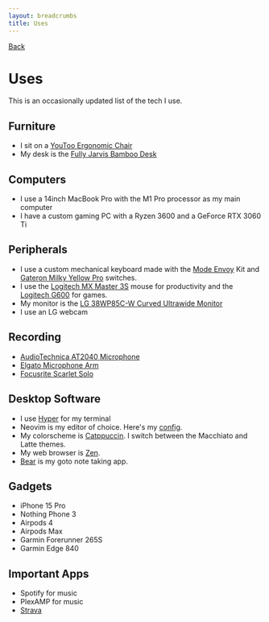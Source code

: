```yaml
---
layout: breadcrumbs
title: Uses
---
```


<a href="/" class="back-link margin-bottom-4"><i class="fa fa-angle-left"></i>Back</a>

# Uses

This is an occasionally updated list of the tech I use.

## Furniture
- I sit on a [YouToo Ergonomic Chair](https://ergonofis.com/en-us/products/youtoo-ergonomic-chair?variant=42615992484089)
- My desk is the [Fully Jarvis Bamboo Desk](https://store.hermanmiller.com/standing-desks/jarvis-bamboo-standing-desk/2542428.html?lang=en_US)

## Computers
- I use a 14inch MacBook Pro with the M1 Pro processor as my main computer
- I have a custom gaming PC with a Ryzen 3600 and a GeForce RTX 3060 Ti

## Peripherals
- I use a custom mechanical keyboard made with the [Mode Envoy](https://modedesigns.com/pages/envoy) Kit and [Gateron Milky Yellow Pro](https://divinikey.com/products/gateron-ks-3-milky-yellow-pro-linear-switches) switches.
- I use the [Logitech MX Master 3S](https://www.logitech.com/en-us/products/mice/mx-master-3s.910-006558.html) mouse for productivity and the [Logitech G600](https://www.logitechg.com/en-us/products/gaming-mice/g600-mmo-gaming-mouse.910-002864.html) for games.
- My monitor is the [LG 38WP85C-W Curved Ultrawide Monitor](https://www.amazon.com/gp/product/B09BP1P4BG)
- I use an LG webcam

## Recording
- [AudioTechnica AT2040 Microphone](https://www.amazon.com/gp/product/B09BFPNW2J)
- [Elgato Microphone Arm](https://www.amazon.com/gp/product/B09737ZXMK)
- [Focusrite Scarlet Solo](https://www.amazon.com/gp/product/B01E6T56CM)

## Desktop Software
- I use [Hyper](https://hyper.is/) for my terminal
- Neovim is my editor of choice. Here's my [config](https://github.com/eliseshaffer/nvim).
- My colorscheme is [Catppuccin](https://github.com/catppuccin/nvim). I switch between the Macchiato and Latte themes.
- My web browser is [Zen](https://zen-browser.app/).
- [Bear](https://bear.app/) is my goto note taking app.

## Gadgets
- iPhone 15 Pro
- Nothing Phone 3
- Airpods 4
- Airpods Max
- Garmin Forerunner 265S
- Garmin Edge 840

## Important Apps
- Spotify for music
- PlexAMP for music
- [Strava](https://www.strava.com/athletes/111360327)
